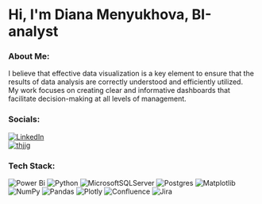 # Hi, I'm Diana Menyukhova, BI-analyst

### About Me:
I believe that effective data visualization is a key element to ensure that the results of data analysis are correctly understood and efficiently utilized.<br>
My work focuses on creating clear and informative dashboards that facilitate decision-making at all levels of management.


### Socials:
[![LinkedIn](https://img.shields.io/badge/LinkedIn-%230077B5.svg?logo=linkedin&logoColor=white)](https://www.linkedin.com/in/diana-menyukhova-a3b438198/)<br>
[![thjjg](https://public.tableau.com/app/assets/tableau-public-logo-rgb.07774149.svg)](https://public.tableau.com/app/profile/diana.menyukhova/vizzes)

### Tech Stack:
![Power Bi](https://img.shields.io/badge/power_bi-F2C811?style=flat&logo=powerbi&logoColor=black) ![Python](https://img.shields.io/badge/python-3670A0?style=flat&logo=python&logoColor=ffdd54) ![MicrosoftSQLServer](https://img.shields.io/badge/Microsoft%20SQL%20Server-CC2927?style=flat&logo=microsoft%20sql%20server&logoColor=white) ![Postgres](https://img.shields.io/badge/postgres-%23316192.svg?style=flat&logo=postgresql&logoColor=white) ![Matplotlib](https://img.shields.io/badge/Matplotlib-%23ffffff.svg?style=flat&logo=Matplotlib&logoColor=black) ![NumPy](https://img.shields.io/badge/numpy-%23013243.svg?style=flat&logo=numpy&logoColor=white) ![Pandas](https://img.shields.io/badge/pandas-%23150458.svg?style=flat&logo=pandas&logoColor=white) ![Plotly](https://img.shields.io/badge/Plotly-%233F4F75.svg?style=flat&logo=plotly&logoColor=white) ![Confluence](https://img.shields.io/badge/confluence-%23172BF4.svg?style=flat&logo=confluence&logoColor=white) ![Jira](https://img.shields.io/badge/jira-%230A0FFF.svg?style=flat&logo=jira&logoColor=white) 
